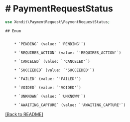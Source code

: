 # # PaymentRequestStatus


```php
use Xendit\PaymentRequest\PaymentRequestStatus;
```

    ## Enum

    
        * `PENDING` (value: `'PENDING'`)
    
        * `REQUIRES_ACTION` (value: `'REQUIRES_ACTION'`)
    
        * `CANCELED` (value: `'CANCELED'`)
    
        * `SUCCEEDED` (value: `'SUCCEEDED'`)
    
        * `FAILED` (value: `'FAILED'`)
    
        * `VOIDED` (value: `'VOIDED'`)
    
        * `UNKNOWN` (value: `'UNKNOWN'`)
    
        * `AWAITING_CAPTURE` (value: `'AWAITING_CAPTURE'`)
    

[[Back to README]](../../README.md)
